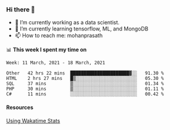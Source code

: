 ### Hi there 👋

- 🔭 I’m currently working as a data scientist.
- 🌱 I’m currently learning tensorflow, ML, and MongoDB
- 📫 How to reach me: mohanprasath

📊 **This week I spent my time on**
<!--START_SECTION:waka-->
```text
Week: 11 March, 2021 - 18 March, 2021

Other   42 hrs 22 mins  ██████████████████████▓░░   91.30 % 
HTML    2 hrs 27 mins   █▒░░░░░░░░░░░░░░░░░░░░░░░   05.30 % 
SQL     37 mins         ▒░░░░░░░░░░░░░░░░░░░░░░░░   01.34 % 
PHP     30 mins         ▒░░░░░░░░░░░░░░░░░░░░░░░░   01.11 % 
C#      11 mins         ░░░░░░░░░░░░░░░░░░░░░░░░░   00.42 % 
```
<!--END_SECTION:waka-->

#### Resources
[Using Wakatime Stats](https://github.com/marketplace/actions/waka-readme)
